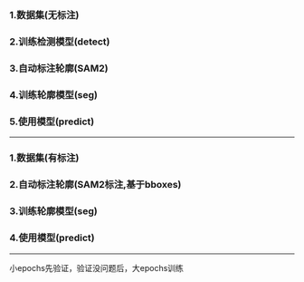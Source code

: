 ##       

### 1.数据集(无标注)

### 2.训练检测模型(detect)

### 3.自动标注轮廓(SAM2)

### 4.训练轮廓模型(seg)

### 5.使用模型(predict)

****

### 1.数据集(有标注)

### 2.自动标注轮廓(SAM2标注,基于bboxes)

### 3.训练轮廓模型(seg)

### 4.使用模型(predict)

*****
小epochs先验证，验证没问题后，大epochs训练
